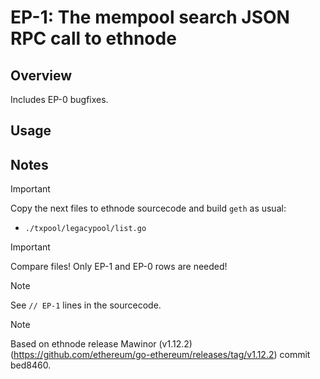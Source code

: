 # EP-1: The mempool search JSON RPC call to ethnode

## Overview
Includes EP-0 bugfixes.

## Usage

## Notes

> [!IMPORTANT]
> Copy the next files to ethnode sourcecode and build ```geth``` as usual:
> - ```./txpool/legacypool/list.go```

> [!IMPORTANT]
> Compare files! Only EP-1 and EP-0 rows are needed!

> [!NOTE]
> See ```// EP-1``` lines in the sourcecode.

> [!NOTE]
> Based on ethnode release Mawinor (v1.12.2) (https://github.com/ethereum/go-ethereum/releases/tag/v1.12.2) commit bed8460.
